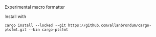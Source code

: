 Experimental macro formatter

Install with
```
cargo install --locked --git https://github.com/allanbrondum/cargo-plsfmt.git --bin cargo-plsfmt
```


